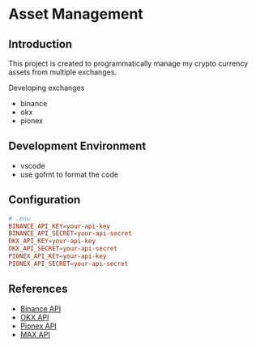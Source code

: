 # Asset Management

## Introduction

This project is created to programmatically manage my crypto currency assets
from multiple exchanges.

Developing exchanges
- binance
- okx
- pionex

## Development Environment

- vscode
- use gofmt to format the code

## Configuration

```conf
# .env
BINANCE_API_KEY=your-api-key
BINANCE_API_SECRET=your-api-secret
OKX_API_KEY=your-api-key
OKX_API_SECRET=your-api-secret
PIONEX_API_KEY=your-api-key
PIONEX_API_SECRET=your-api-secret
```

## References

- [Binance API](https://binance-docs.github.io/apidocs/spot/en/#introduction)
- [OKX API](https://www.okx.com/docs-v5/en/#overview)
- [Pionex API](https://pionex-doc.gitbook.io/apidocs/)
- [MAX API](https://max.maicoin.com/documents/api)
